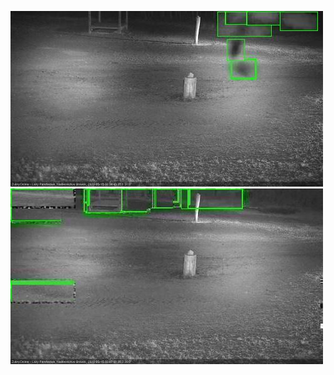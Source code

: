 ![20200515-023052-030054](in2/20200515/20200515-023052-030054_0_.jpg)
![20200515-033107-040108](in2/20200515/20200515-033107-040108_0_.jpg)
